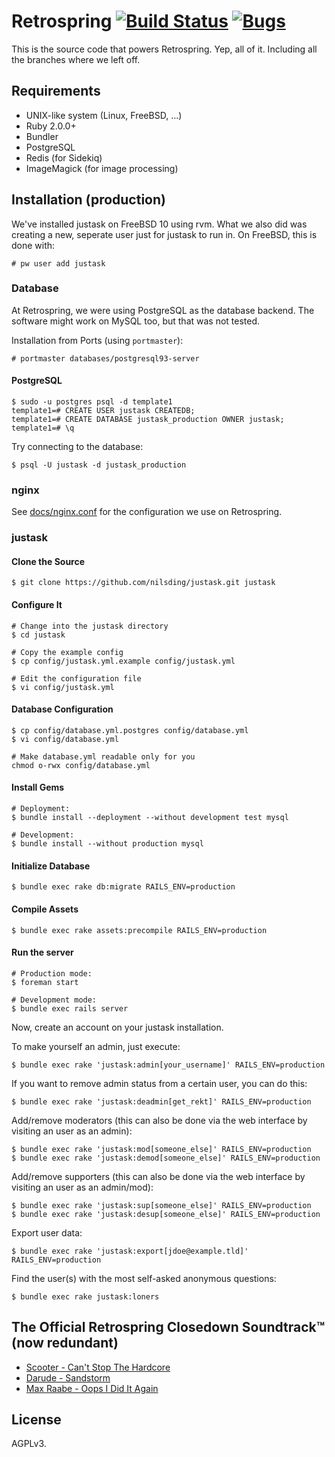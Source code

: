 # Retrospring [![Build Status](https://travis-ci.org/Retrospring/retrospring.svg)](https://travis-ci.org/Retrospring/retrospring) [![Bugs](https://badge.waffle.io/retrospring/bugs.svg?label=in+progress&title=In+Progress)](http://waffle.io/retrospring/bugs)


This is the source code that powers Retrospring.  Yep, all of it.  Including
all the branches where we left off.

<!--
Except for the memes that happened 4 hours before the shutdown.  I've edited
it right on the server, without a special branch or something.  If you want
to, I can make a branch with all the modifications we made.
-->

## Requirements

- UNIX-like system (Linux, FreeBSD, ...)
- Ruby 2.0.0+
- Bundler
- PostgreSQL
- Redis (for Sidekiq)
- ImageMagick (for image processing)

## Installation (production)

We've installed justask on FreeBSD 10 using rvm.  What we also did was
creating a new, seperate user just for justask to run in.  On FreeBSD, this
is done with:

    # pw user add justask

### Database

At Retrospring, we were using PostgreSQL as the database backend.  The
software might work on MySQL too, but that was not tested.

Installation from Ports (using `portmaster`):

    # portmaster databases/postgresql93-server

#### PostgreSQL

    $ sudo -u postgres psql -d template1
    template1=# CREATE USER justask CREATEDB;
    template1=# CREATE DATABASE justask_production OWNER justask;
    template1=# \q

Try connecting to the database:

    $ psql -U justask -d justask_production

### nginx

See [docs/nginx.conf](https://github.com/nilsding/justask/blob/master/docs/nginx.conf)
for the configuration we use on Retrospring.

### justask

#### Clone the Source

    $ git clone https://github.com/nilsding/justask.git justask

#### Configure It

    # Change into the justask directory
    $ cd justask

    # Copy the example config
    $ cp config/justask.yml.example config/justask.yml

    # Edit the configuration file
    $ vi config/justask.yml

#### Database Configuration

    $ cp config/database.yml.postgres config/database.yml
    $ vi config/database.yml

    # Make database.yml readable only for you
    chmod o-rwx config/database.yml

#### Install Gems

    # Deployment:
    $ bundle install --deployment --without development test mysql

    # Development:
    $ bundle install --without production mysql

#### Initialize Database

    $ bundle exec rake db:migrate RAILS_ENV=production

#### Compile Assets

    $ bundle exec rake assets:precompile RAILS_ENV=production

#### Run the server

    # Production mode:
    $ foreman start

    # Development mode:
    $ bundle exec rails server

Now, create an account on your justask installation.

To make yourself an admin, just execute:

    $ bundle exec rake 'justask:admin[your_username]' RAILS_ENV=production

If you want to remove admin status from a certain user, you can do this:

    $ bundle exec rake 'justask:deadmin[get_rekt]' RAILS_ENV=production

Add/remove moderators (this can also be done via the web interface by visiting an user as an admin):

    $ bundle exec rake 'justask:mod[someone_else]' RAILS_ENV=production
    $ bundle exec rake 'justask:demod[someone_else]' RAILS_ENV=production

Add/remove supporters (this can also be done via the web interface by visiting an user as an admin/mod):

    $ bundle exec rake 'justask:sup[someone_else]' RAILS_ENV=production
    $ bundle exec rake 'justask:desup[someone_else]' RAILS_ENV=production

Export user data:

    $ bundle exec rake 'justask:export[jdoe@example.tld]' RAILS_ENV=production

Find the user(s) with the most self-asked anonymous questions:

    $ bundle exec rake justask:loners

## The Official Retrospring Closedown Soundtrack™ (now redundant)

* [Scooter - Can't Stop The Hardcore](https://www.youtube.com/watch?v=nJ3bet-Y79w)
* [Darude - Sandstorm](https://www.youtube.com/watch?v=y6120QOlsfU)
* [Max Raabe - Oops I Did It Again](https://www.youtube.com/watch?v=qYr9kIyambE)

## License

AGPLv3.  
